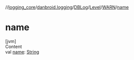 //[logging_core](../../../../../index.md)/[danbroid.logging](../../../index.md)/[DBLog](../../index.md)/[Level](../index.md)/[WARN](index.md)/[name](name.md)



# name  
[jvm]  
Content  
val [name](name.md): [String](https://kotlinlang.org/api/latest/jvm/stdlib/kotlin/-string/index.html)  



